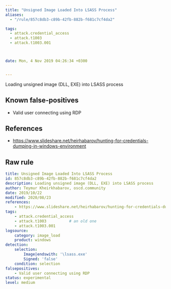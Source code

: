 ```yaml
---
title: "Unsigned Image Loaded Into LSASS Process"
aliases:
  - "/rule/857c8db3-c89b-42fb-882b-f681c7cf4da2"

tags:
  - attack.credential_access
  - attack.t1003
  - attack.t1003.001



date: Mon, 4 Nov 2019 04:26:34 +0300


---
```


Loading unsigned image (DLL, EXE) into LSASS process

<!--more-->


## Known false-positives

* Valid user connecting using RDP



## References

* https://www.slideshare.net/heirhabarov/hunting-for-credentials-dumping-in-windows-environment


## Raw rule
```yaml
title: Unsigned Image Loaded Into LSASS Process
id: 857c8db3-c89b-42fb-882b-f681c7cf4da2
description: Loading unsigned image (DLL, EXE) into LSASS process
author: Teymur Kheirkhabarov, oscd.community
date: 2019/10/22
modified: 2020/08/23
references:
    - https://www.slideshare.net/heirhabarov/hunting-for-credentials-dumping-in-windows-environment
tags:
    - attack.credential_access
    - attack.t1003          # an old one
    - attack.t1003.001
logsource:
    category: image_load
    product: windows
detection:
    selection:
        Image|endswith: '\lsass.exe'
        Signed: 'false'
    condition: selection
falsepositives:
    - Valid user connecting using RDP
status: experimental
level: medium

```
